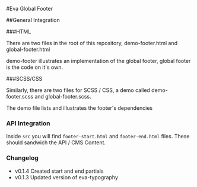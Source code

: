 #Eva Global Footer

##General Integration

###HTML

There are two files in the root of this repository, demo-footer.html and global-footer.html

demo-footer illustrates an implementation of the global footer, global footer is the code on it's own.

###SCSS/CSS

Similarly, there are two files for SCSS / CSS, a demo called demo-footer.scss and global-footer.scss.

The demo file lists and illustrates the footer's dependencies

### API Integration

Inside `src` you will find `footer-start.html` and `footer-end.html` files. These should sandwich the API / CMS Content.

### Changelog

* v0.1.4 Created start and end partials
* v0.1.3 Updated version of eva-typography
